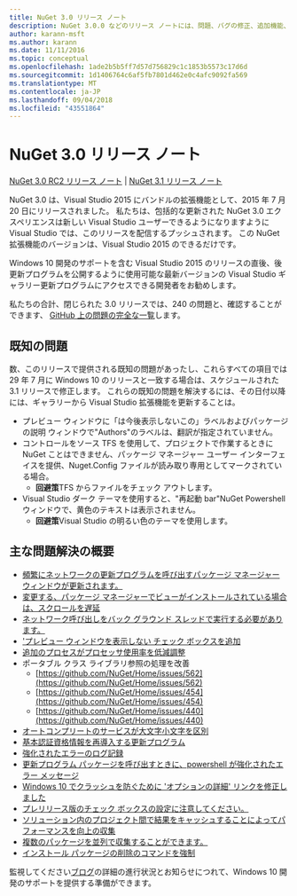 ```yaml
---
title: NuGet 3.0 リリース ノート
description: NuGet 3.0.0 などのリリース ノートには、問題、バグの修正、追加機能、および Dcr が知られています。
author: karann-msft
ms.author: karann
ms.date: 11/11/2016
ms.topic: conceptual
ms.openlocfilehash: 1ade2b5b5ff7d57d756829c1c1853b5573c17d6d
ms.sourcegitcommit: 1d1406764c6af5fb7801d462e0c4afc9092fa569
ms.translationtype: MT
ms.contentlocale: ja-JP
ms.lasthandoff: 09/04/2018
ms.locfileid: "43551864"
---
```

# <a name="nuget-30-release-notes"></a>NuGet 3.0 リリース ノート

[NuGet 3.0 RC2 リリース ノート](../release-notes/nuget-3.0-RC2.md) | [NuGet 3.1 リリース ノート](../release-notes/nuget-3.1.md)

NuGet 3.0 は、Visual Studio 2015 にバンドルの拡張機能として、2015 年 7 月 20 日にリリースされました。 私たちは、包括的な更新された NuGet 3.0 エクスペリエンスは新しい Visual Studio ユーザーできるようになりますように Visual Studio では、このリリースを配信するプッシュされます。 この NuGet 拡張機能のバージョンは、Visual Studio 2015 のできるだけです。

Windows 10 開発のサポートを含む Visual Studio 2015 のリリースの直後、後更新プログラムを公開するように使用可能な最新バージョンの Visual Studio ギャラリー更新プログラムにアクセスできる開発者をお勧めします。

私たちの合計、閉じられた 3.0 リリースでは、240 の問題と、確認することができます、 [GitHub 上の問題の完全な一覧](https://github.com/NuGet/Home/issues?q=milestone%3A3.0.0-RTM+is%3Aclosed)します。

## <a name="known-issues"></a>既知の問題

数、このリリースで提供される既知の問題があったし、これらすべての項目では 29 年 7 月に Windows 10 のリリースと一致する場合は、スケジュールされた 3.1 リリースで修正します。  これらの既知の問題を解決するには、その日付以降には、ギャラリーから Visual Studio 拡張機能を更新することは。

*  プレビュー ウィンドウに「は今後表示しないこの」ラベルおよびパッケージの説明 ウィンドウで"Authors"のラベルは、翻訳が指定されていません。
*  コントロールをソース TFS を使用して、プロジェクトで作業するときに NuGet ことはできません、パッケージ マネージャー ユーザー インターフェイスを提供、Nuget.Config ファイルが読み取り専用としてマークされている場合。
   * **回避策**TFS からファイルをチェック アウトします。
*  Visual Studio ダーク テーマを使用すると、"再起動 bar"NuGet Powershell ウィンドウで、黄色のテキストは表示されません。
   * **回避策**Visual Studio の明るい色のテーマを使用します。


## <a name="summary-of-top-issues-resolved"></a>主な問題解決の概要

* [頻繁にネットワークの更新プログラムを呼び出すパッケージ マネージャー ウィンドウが更新されます。](https://github.com/NuGet/Home/issues/515)
* [変更する、パッケージ マネージャーでビューがインストールされている場合は、スクロールを遅延](https://github.com/NuGet/Home/issues/519)
* [ネットワーク呼び出しをバック グラウンド スレッドで実行する必要があります。](https://github.com/NuGet/Home/issues/516)
* ['プレビュー ウィンドウを表示しない チェック ボックスを追加](https://github.com/NuGet/Home/issues/566)
* [追加のプロセスがプロセッサ使用率を低減調整](https://github.com/NuGet/Home/issues/356)
* ポータブル クラス ライブラリ参照の処理を改善
    * [https://github.com/NuGet/Home/issues/562](https://github.com/NuGet/Home/issues/562)
    * [https://github.com/NuGet/Home/issues/454](https://github.com/NuGet/Home/issues/454)
    * [https://github.com/NuGet/Home/issues/440](https://github.com/NuGet/Home/issues/440)
* [オートコンプリートのサービスが大文字小文字を区別](https://github.com/NuGet/Home/issues/198)
* [基本認証資格情報を再導入する更新プログラム](https://github.com/NuGet/Home/issues/456)
* [強化されたエラーのログ記録](https://github.com/NuGet/Home/issues/407)
* [更新プログラム パッケージを呼び出すときに、powershell が強化されたエラー メッセージ](https://github.com/NuGet/Home/issues/5)
* [Windows 10 でクラッシュを防ぐために 'オプションの詳細' リンクを修正しました](https://github.com/NuGet/Home/issues/822)
* [プレリリース版のチェック ボックスの設定に注意してください。](https://github.com/NuGet/Home/issues/732)
* [ソリューション内のプロジェクト間で結果をキャッシュすることによってパフォーマンスを向上の収集](https://github.com/NuGet/Home/issues/721)
* [複数のパッケージを並列で収集することができます。](https://github.com/NuGet/Home/issues/713)
* [インストール パッケージの削除のコマンドを強制](https://github.com/NuGet/Home/issues/697)

監視してください[ブログ](http://blog.nuget.org)の詳細の進行状況とお知らせにつれて、Windows 10 開発のサポートを提供する準備ができます。